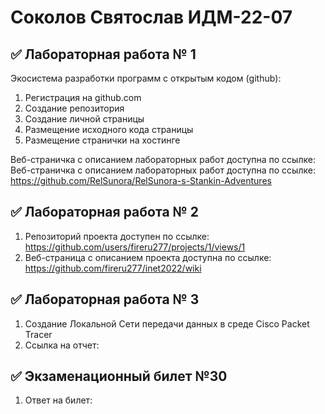 # Соколов Святослав ИДМ-22-07
## ✅ Лабораторная работа № 1
Экосистема разработки программ с открытым кодом (github):
1. Регистрация на github.com
2. Создание репозитория
3. Создание личной страницы
4. Размещение исходного кода страницы
5. Размещение странички на хостинге

Веб-страничка с описанием лабораторных работ доступна по ссылке: 
Веб-страничка с описанием лабораторных работ доступна по ссылке: https://github.com/RelSunora/RelSunora-s-Stankin-Adventures

## ✅ Лабораторная работа № 2
1. Репозиторий проекта доступен по ссылке: https://github.com/users/fireru277/projects/1/views/1
2. Веб-страница с описанием проекта доступна по ссылке: https://github.com/fireru277/inet2022/wiki

## ✅ Лабораторная работа № 3
1. Создание Локальной Сети передачи данных в среде Cisco Packet Tracer
2. Ссылка на отчет: 

## ✅ Экзаменационный билет №30
1. Ответ на билет:
